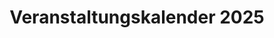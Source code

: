 ---
title: "Veranstaltungskalender 2025"
description: "Übersicht aller geplanten Veranstaltungen und Termine für das Jahr 2025"
file: "/uploads/KgV _Veranstaltungskalender_2025.pdf"
order: 3
publishDate: "2025-01-01"
---